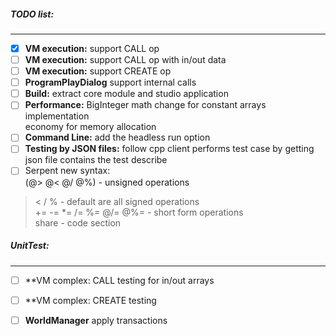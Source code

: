 

##### TODO list:
----------------

- [x] **VM execution:** support CALL op   
- [ ] **VM execution:** support CALL op with in/out data   
- [ ] **VM execution:** support CREATE op
- [ ] **ProgramPlayDialog** support internal calls
- [ ] **Build:** extract core module and studio application
- [ ] **Performance:** BigInteger math change for constant arrays implementation   
economy for memory allocation
- [ ] **Command Line:** add the headless run option   
- [ ] **Testing by JSON files:** follow cpp client performs test case by getting json file contains the test describe
- [ ] Serpent new syntax:   
(@> @< @/ @%) - unsigned operations   
 > < / % - default are all signed operations   
+= -= *= /= %= @/= @%= - short form operations      
share - code section
    


##### UnitTest:   
----------------

- [ ] **VM complex: CALL testing for in/out arrays
- [ ] **VM complex: CREATE testing 
- [ ] **WorldManager** apply transactions

